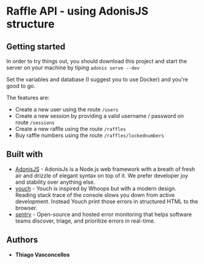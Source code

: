 # Raffle API - using AdonisJS structure

## Getting started

In order to try things out, you should download this project and start the server on your machine by tiping ```adonis serve --dev```

Set the variables and database (I suggest you to use Docker) and you're good to go.

The features are:
  * Create a new user using the route ```/users```
  * Create a new session by providing a valid username / password on route ```/sessions```
  * Create a new raffle using the route ```/raffles```
  * Buy raffle numbers using the route ```/raffles/lockednumbers```

## Built with

* [AdonisJS](https://adonisjs.com/) - AdonisJs is a Node.js web framework with a breath of fresh air and drizzle of elegant syntax on top of it. We prefer developer joy and stability over anything else.
* [youch](https://github.com/poppinss/youch#readme) - Youch is inspired by Whoops but with a modern design. Reading stack trace of the console slows you down from active development. Instead Youch print those errors in structured HTML to the browser.
* [sentry](https://sentry.io/) - Open-source and hosted error monitoring that helps software teams discover, triage, and prioritize errors in real-time.


## Authors

* **Thiago Vasconcellos**
